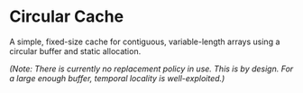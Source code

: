 # Circular Cache
A simple, fixed-size cache for contiguous, variable-length arrays using a circular buffer and static allocation.

_(Note: There is currently no replacement policy in use. This is by design. For a large enough buffer, temporal locality is well-exploited.)_
